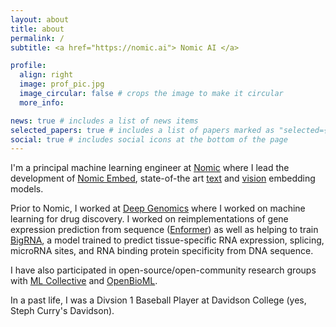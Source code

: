 ```yaml
---
layout: about
title: about
permalink: /
subtitle: <a href="https://nomic.ai"> Nomic AI </a>

profile:
  align: right
  image: prof_pic.jpg
  image_circular: false # crops the image to make it circular
  more_info: 

news: true # includes a list of news items
selected_papers: true # includes a list of papers marked as "selected={true}"
social: true # includes social icons at the bottom of the page
---
```


I'm a principal machine learning engineer at [Nomic](https://nomic.ai) where I lead the development of [Nomic Embed](https://arxiv.org/abs/2402.01613), state-of-the art [text](https://huggingface.co/nomic-ai/nomic-embed-text-v1.5) and [vision](https://huggingface.co/nomic-ai/nomic-embed-vision-v1.5) embedding models.

Prior to Nomic, I worked at [Deep Genomics](https://www.deepgenomics.com) where I worked on machine learning for drug discovery. I worked on reimplementations of gene expression prediction from sequence ([Enformer](https://www.nature.com/articles/s41592-021-01252-x)) as well as helping to train [BigRNA](https://www.biorxiv.org/content/10.1101/2023.09.20.558508v1), a model trained to predict tissue-specific RNA expression, splicing, microRNA sites, and RNA binding protein specificity from DNA sequence.

I have also participated in open-source/open-community research groups with [ML Collective](https://mlcollective.org/) and [OpenBioML](https://www.openbioml.org/).

In a past life, I was a Divsion 1 Baseball Player at Davidson College (yes, Steph Curry's Davidson).